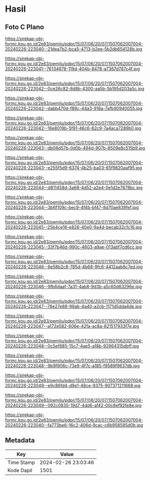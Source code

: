 # Hasil

## Foto C Plano

https://sirekap-obj-formc.kpu.go.id/2e83/pemilu/pdpr/15/07/06/20/07/1507062007004-20240226-223040--21dea7b2-bca5-4713-b2ee-5b2db654128b.jpg

https://sirekap-obj-formc.kpu.go.id/2e83/pemilu/pdpr/15/07/06/20/07/1507062007004-20240226-223041--76134678-119d-404b-8478-a7367d787c4f.jpg

https://sirekap-obj-formc.kpu.go.id/2e83/pemilu/pdpr/15/07/06/20/07/1507062007004-20240226-223042--0ce26c82-8d8b-4300-aa5b-5b195d203a5c.jpg

https://sirekap-obj-formc.kpu.go.id/2e83/pemilu/pdpr/15/07/06/20/07/1507062007004-20240226-223042--dabb470d-f89c-44a3-918a-7afb90940055.jpg

https://sirekap-obj-formc.kpu.go.id/2e83/pemilu/pdpr/15/07/06/20/07/1507062007004-20240226-223042--16e8019b-5f91-46c6-82c9-7a4aca7289b0.jpg

https://sirekap-obj-formc.kpu.go.id/2e83/pemilu/pdpr/15/07/06/20/07/1507062007004-20240226-223043--db06d57b-0d0b-494d-907b-8509e8c515b9.jpg

https://sirekap-obj-formc.kpu.go.id/2e83/pemilu/pdpr/15/07/06/20/07/1507062007004-20240226-223043--e255f5d9-6374-4b25-ba03-65f9820aaf95.jpg

https://sirekap-obj-formc.kpu.go.id/2e83/pemilu/pdpr/15/07/06/20/07/1507062007004-20240226-223044--d811458d-3a68-4d52-a2e4-0e1d2e7878bc.jpg

https://sirekap-obj-formc.kpu.go.id/2e83/pemilu/pdpr/15/07/06/20/07/1507062007004-20240226-223044--3b6f109c-bec9-4f4b-bf47-8d70ae839fef.jpg

https://sirekap-obj-formc.kpu.go.id/2e83/pemilu/pdpr/15/07/06/20/07/1507062007004-20240226-223045--25b4ce16-e826-40e0-9a4d-becab32c1c16.jpg

https://sirekap-obj-formc.kpu.go.id/2e83/pemilu/pdpr/15/07/06/20/07/1507062007004-20240226-223045--33f7b46d-990c-4603-a9ae-013abf7cd6cc.jpg

https://sirekap-obj-formc.kpu.go.id/2e83/pemilu/pdpr/15/07/06/20/07/1507062007004-20240226-223046--8e58b2c8-785d-4b68-9fc6-4412aab6c7ed.jpg

https://sirekap-obj-formc.kpu.go.id/2e83/pemilu/pdpr/15/07/06/20/07/1507062007004-20240226-223046--9fb6daaf-7a31-4ab8-9d3b-a5c60d63296e.jpg

https://sirekap-obj-formc.kpu.go.id/2e83/pemilu/pdpr/15/07/06/20/07/1507062007004-20240226-223047--78e27e88-99ab-4a40-a2cb-1171d5dda4de.jpg

https://sirekap-obj-formc.kpu.go.id/2e83/pemilu/pdpr/15/07/06/20/07/1507062007004-20240226-223047--a172e582-606e-42fa-ac8a-821517933f7e.jpg

https://sirekap-obj-formc.kpu.go.id/2e83/pemilu/pdpr/15/07/06/20/07/1507062007004-20240226-223048--0c5ef885-15c7-4ae5-a18b-92964315dbff.jpg

https://sirekap-obj-formc.kpu.go.id/2e83/pemilu/pdpr/15/07/06/20/07/1507062007004-20240226-223048--9b9f906c-73e9-4f7c-a185-f9589f9637db.jpg

https://sirekap-obj-formc.kpu.go.id/2e83/pemilu/pdpr/15/07/06/20/07/1507062007004-20240226-223049--e9c86fd4-d9e1-48ce-9375-907371211668.jpg

https://sirekap-obj-formc.kpu.go.id/2e83/pemilu/pdpr/15/07/06/20/07/1507062007004-20240226-223049--092c0835-19d7-4dd6-af42-00c8ef92fe8e.jpg

https://sirekap-obj-formc.kpu.go.id/2e83/pemilu/pdpr/15/07/06/20/07/1507062007004-20240226-223040--fa773be6-16c2-406d-9cac-c6b958585d0b.jpg


## Metadata

| Key        | Value               |
| ---------- | ------------------- |
| Time Stamp | 2024-02-26 23:03:46 |
| Kode Dapil | 1501                |



